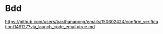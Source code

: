 # Bdd
https://github.com/users/basthanapong/emails/150602424/confirm_verification/149127?via_launch_code_email=true.md
